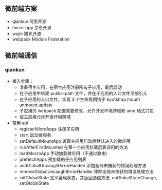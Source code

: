 ## 微前端方案

- qiankun 阿里开源
- micro-app 京东开源
- wujie 腾讯开源
- webpack Module Federation

## 微前端通信

### qiankun

- 接入步骤：
  - 准备宿主应用，在宿主应用注册所有子应用，最后启动
  - 在子应用中新建 public-path 文件，并在子应用的入口文件顶部引入
  - 在子应用的入口文件，实现 3 个生命周期钩子 bootstrap mount unmount update
  - 子应用的 webpack 配置需要修改，允许开发环境跨域和 umd 格式打包
  - 宿主应用允许开发环境跨域
- 常用 api
  - registerMicroApps 注册子应用
  - start 启动微服务
  - setDefaultMountApp 设置主应用启动后默认进入的微应用
  - runAfterFirstMounted 在第一个应用挂载后要调用的方法
  - loadMocroApp 手动加载微应用（不通过路由）
  - prefetchApps 预加载的子应用列表
  - addGlobalUncaughtErrorHandler 添加全局未捕获的错误处理方法
  - removeGlobalUncaughtErrorHandler 移除全局未捕获的错误处理方法
  - initGlobalState 定义全局状态，并返回通信方法: onGlobalStateChange, setGlobalState
